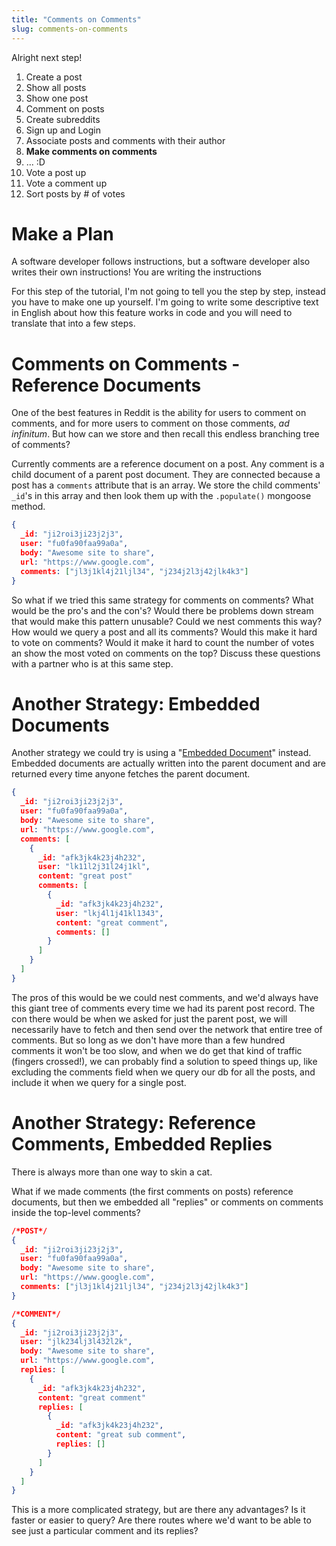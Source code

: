 ```yaml
---
title: "Comments on Comments"
slug: comments-on-comments
---
```


Alright next step!

1. Create a post
1. Show all posts
1. Show one post
1. Comment on posts
1. Create subreddits
1. Sign up and Login
1. Associate posts and comments with their author
1. **Make comments on comments**
  1. ... :D
1. Vote a post up
1. Vote a comment up
1. Sort posts by # of votes

# Make a Plan

A software developer follows instructions, but a software developer also writes their own instructions! You are writing the instructions

For this step of the tutorial, I'm not going to tell you the step by step, instead you have to make one up yourself. I'm going to write some descriptive text in English about how this feature works in code and you will need to translate that into a few steps.

# Comments on Comments - Reference Documents

One of the best features in Reddit is the ability for users to comment on comments, and for more users to comment on those comments, _ad infinitum_. But how can we store and then recall this endless branching tree of comments?

Currently comments are a reference document on a post. Any comment is a child document of a parent post document. They are connected because a post has a `comments` attribute that is an array. We store the child comments' `_id`'s in this array and then look them up with the `.populate()` mongoose method.

```json
{
  _id: "ji2roi3ji23j2j3",
  user: "fu0fa90faa99a0a",
  body: "Awesome site to share",
  url: "https://www.google.com",
  comments: ["jl3j1kl4j21ljl34", "j234j2l3j42jlk4k3"]
}
```

So what if we tried this same strategy for comments on comments? What would be the pro's and the con's? Would there be problems down stream that would make this pattern unusable? Could we nest comments this way? How would we query a post and all its comments? Would this make it hard to vote on comments? Would it make it hard to count the number of votes an show the most voted on comments on the top? Discuss these questions with a partner who is at this same step.

# Another Strategy: Embedded Documents

Another strategy we could try is using a "[Embedded Document](http://mongoosejs.com/docs/2.7.x/docs/embedded-documents.html)" instead. Embedded documents are actually written into the parent document and are returned every time anyone fetches the parent document.

```json
{
  _id: "ji2roi3ji23j2j3",
  user: "fu0fa90faa99a0a",
  body: "Awesome site to share",
  url: "https://www.google.com",
  comments: [
    {
      _id: "afk3jk4k23j4h232",
      user: "lk11l2j31l24j1kl",
      content: "great post"
      comments: [
        {
          _id: "afk3jk4k23j4h232",
          user: "lkj4l1j41kl1343",
          content: "great comment",
          comments: []
        }
      ]
    }
  ]
}
```

The pros of this would be we could nest comments, and we'd always have this giant tree of comments every time we had its parent post record. The con there would be when we asked for just the parent post, we will necessarily have to fetch and then send over the network that entire tree of comments. But so long as we don't have more than a few hundred comments it won't be too slow, and when we do get that kind of traffic (fingers crossed!), we can probably find a solution to speed things up, like excluding the comments field when we query our db for all the posts, and include it when we query for a single post.

# Another Strategy: Reference Comments, Embedded Replies

There is always more than one way to skin a cat.

What if we made comments (the first comments on posts) reference documents, but then we embedded all "replies" or comments on comments inside the top-level comments?

```json
/*POST*/
{
  _id: "ji2roi3ji23j2j3",
  user: "fu0fa90faa99a0a",
  body: "Awesome site to share",
  url: "https://www.google.com",
  comments: ["jl3j1kl4j21ljl34", "j234j2l3j42jlk4k3"]
}

/*COMMENT*/
{
  _id: "ji2roi3ji23j2j3",
  user: "jlk234lj3l432l2k",
  body: "Awesome site to share",
  url: "https://www.google.com",
  replies: [
    {
      _id: "afk3jk4k23j4h232",
      content: "great comment"
      replies: [
        {
          _id: "afk3jk4k23j4h232",
          content: "great sub comment",
          replies: []
        }
      ]
    }
  ]
}
```

This is a more complicated strategy, but are there any advantages? Is it faster or easier to query? Are there routes where we'd want to be able to see just a particular comment and its replies? 
